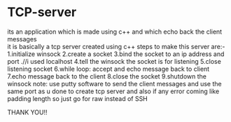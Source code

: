 # TCP-server
its an application which is made using c++  and which echo back the client messages  
it is basically a tcp server created using c++ 
steps to make this server are:-
1.initialize winsock
2.create a socket
3.bind the socket to an ip address and port .//i used localhost
4.tell the winsock the socket is for listening 
5.close listening socket
6.while loop: accept and echo message back to client 
7.echo message back to the client
8.close the socket
9.shutdown the winsock
note: use putty software to send the client messages and use the same port as u done to create tcp server and also if any error coming like padding length so just go for raw instead of SSH 

THANK YOU!!
